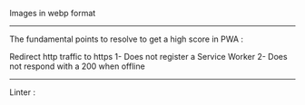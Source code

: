
Images in webp format 

-------------------------------------------
The fundamental points to resolve to get a high score in PWA :

Redirect http traffic to https
1- Does not register a Service Worker
2- Does not respond with a 200 when offline

--------------------------------------------------
Linter : 
